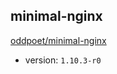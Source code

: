 ## minimal-nginx

[oddpoet/minimal-nginx](https://hub.docker.com/r/oddpoet/minimal-nginx/)

- version: `1.10.3-r0`

